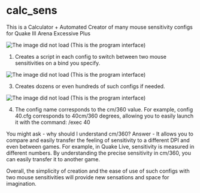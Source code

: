 # calc_sens
This is a Calculator + Automated Creator of many mouse sensitivity configs for Quake III Arena Excessive Plus

![The image did not load (This is the program interface)](Calc_Sens1.png)



1. Creates a script in each config to switch between two mouse sensitivities on a bind you specify.
   
![The image did not load (This is the program interface)](Calc_Sens3.png)



3. Creates dozens or even hundreds of such configs if needed.
   
![The image did not load (This is the program interface)](Calc_Sens2.png)



4. The config name corresponds to the cm/360 value. For example, config 40.cfg corresponds to 40cm/360 degrees, allowing you to easily launch it with the command: /exec 40



You might ask - why should I understand cm/360?
Answer - It allows you to compare and easily transfer the feeling of sensitivity to a different DPI and even between games. For example, in Quake Live, sensitivity is measured in different numbers. By understanding the precise sensitivity in cm/360, you can easily transfer it to another game.



Overall, the simplicity of creation and the ease of use of such configs with two mouse sensitivities will provide new sensations and space for imagination.

